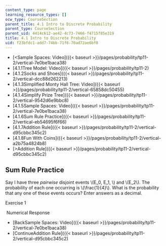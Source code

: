 ```yaml
---
content_type: page
learning_resource_types: []
ocw_type: CourseSection
parent_title: 4.1 Intro to Discrete Probability
parent_type: CourseSection
parent_uid: 4414c612-ae42-4c73-7466-f4715f85e319
title: 4.1 Intro to Discrete Probability
uid: f23bfdc1-add7-74bb-71f6-70ad72ae6bf0
---
```


*   [\<Sample Spaces: Video]({{< baseurl >}}/pages/probability/tp11-2/vertical-7e0be1baca38)
*   [4.1.1Tree Model: Video]({{< baseurl >}}/pages/probability/tp11-2)
*   [4.1.2Socks and Shoes]({{< baseurl >}}/pages/probability/tp11-2/vertical-dcc88d262213)
*   [4.1.3Simplified Monty Hall Tree: Video]({{< baseurl >}}/pages/probability/tp11-2/vertical-65858dc50455)
*   [4.1.4Simplify Prize Tree]({{< baseurl >}}/pages/probability/tp11-2/vertical-9542d6e9bbc8)
*   [4.1.5Sample Spaces: Video]({{< baseurl >}}/pages/probability/tp11-2/vertical-7e0be1baca38)
*   [4.1.6Sum Rule Practice]({{< baseurl >}}/pages/probability/tp11-2/vertical-eb54695f6f66)
*   [4.1.7Addition Rule]({{< baseurl >}}/pages/probability/tp11-2/vertical-d95cbbc345c2)
*   [4.1.8Fun With Coins]({{< baseurl >}}/pages/probability/tp11-2/vertical-a2b75a4824b8)
*   [\>Addition Rule]({{< baseurl >}}/pages/probability/tp11-2/vertical-d95cbbc345c2)

Sum Rule Practice
-----------------

  

Say I have three _pairwise_ disjoint events \\(E\_0, E\_1, \\) and \\(E\_2\\). The probability of each one occurring is \\(\\frac{1}{4}\\). What is the probability that any one of these events occurs? Enter answers as a decimal.

Exercise 1

&nbsp;Numerical Response&nbsp;

*   [BackSample Spaces: Video]({{< baseurl >}}/pages/probability/tp11-2/vertical-7e0be1baca38)
*   [ContinueAddition Rule]({{< baseurl >}}/pages/probability/tp11-2/vertical-d95cbbc345c2)